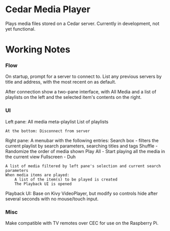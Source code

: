 # Cedar Media Player
Plays media files stored on a Cedar server. Currently in development, not yet functional.


# Working Notes

### Flow
On startup, prompt for a server to connect to. List any previous servers by title and address, with the most recent on as default.

After connection show a two-pane interface, with All Media and a list of playlists on the left and the selected item's contents on the right.

### UI
Left pane:
    All media meta-playlist
    List of playlists
    
    At the bottom: Disconnect from server

Right pane:
    A menubar with the following entries:
        Search box - filters the current playlist by search parameters, searching titles and tags
        Shuffle - Randomize the order of media shown
        Play All - Start playing all the media in the current view
        Fullscreen - Duh

    A list of media filtered by left pane's selection and current search parameters
    When media items are played:
        A list of the item(s) to be played is created
        The Playback UI is opened

Playback UI:
	Base on Kivy VideoPlayer, but modify so controls hide after several seconds with no mouse/touch input.

### Misc

Make compatible with TV remotes over CEC for use on the Raspberry Pi.
